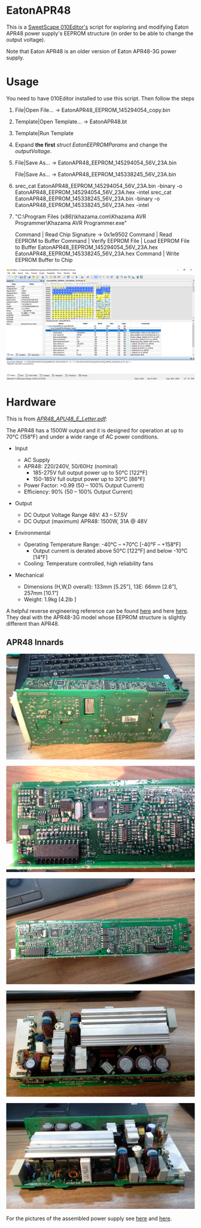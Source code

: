 # EatonAPR48
This is a [SweetScape 010Editor's](https://www.sweetscape.com/010editor/repository/templates/file_info.php?file=EatonAPR48.bt&type=0&sort=) script for exploring and modifying Eaton APR48 power supply's EEPROM structure (in order to be able to change the output voltage). 

Note that Eaton APR48 is an older version of Eaton APR48-3G power supply.

# Usage

You need to have 010Editor installed to use this script. Then follow the steps 
1. File|Open File... -> EatonAPR48_EEPROM_145294054_copy.bin
2. Template|Open Template... -> EatonAPR48.bt
3. Template|Run Template
4. Expand **the first** _struct EatonEEPROMParams_ and change the _outputVoltage_.
5. File|Save As... -> EatonAPR48_EEPROM_145294054_56V_23A.bin
   
   File|Save As... -> EatonAPR48_EEPROM_145338245_56V_23A.bin

6. srec_cat EatonAPR48_EEPROM_145294054_56V_23A.bin -binary -o EatonAPR48_EEPROM_145294054_56V_23A.hex -intel
   srec_cat EatonAPR48_EEPROM_145338245_56V_23A.bin -binary -o EatonAPR48_EEPROM_145338245_56V_23A.hex -intel
7. "C:\Program Files (x86)\khazama.com\Khazama AVR Programmer\Khazama AVR Programmer.exe"
   
   Command | Read Chip Signature -> 0x1e9502
   Command | Read EEPROM to Buffer
   Command | Verify EEPROM
   File | Load EEPROM File to Buffer
      EatonAPR48_EEPROM_145294054_56V_23A.hex
      EatonAPR48_EEPROM_145338245_56V_23A.hex
   Command | Write EEPROM Buffer to Chip

![010Editor Workspace](./SweetScape_010Editor.PNG "010Editor Workspace")

# Hardware

This is from _[APR48_APU48_E_Letter.pdf](http://lit.powerware.com/ll_download.asp?file=APR48_APU48_E_Letter.pdf):_

The APR48 has a 1500W output and it is designed for operation at up to 70°C (158°F) 
and under a wide range of AC power conditions.

- Input
    - AC Supply
    - APR48: 220/240V, 50/60Hz (nominal)
        - 185-275V full output power up to 50°C [122°F]
        - 150-185V full output power up to 30°C [86°F]
    - Power Factor: >0.99 (50 – 100% Output Current)
    - Efficiency: 90% (50 – 100% Output Current)

- Output
  - DC Output Voltage Range     48V: 43 – 57.5V
  - DC Output (maximum)         APR48: 1500W, 31A @ 48V

- Environmental
    - Operating Temperature Range: -40°C – +70°C [-40°F – +158°F]
        - Output current is derated above 50°C [122°F] and below -10°C [14°F]
    - Cooling: Temperature controlled, high reliability fans

- Mechanical
    - Dimensions (H,W,D overall): 133mm [5.25”], 13E: 66mm [2.6”], 257mm [10.1”]
    - Weight: 1.9kg [4.2lb ]

A helpful reverse engineering reference can be found [here](https://electrotransport.ru/ussr/index.php?topic=21127.msg490810#msg490810) and here [here](https://endless-sphere.com/forums/viewtopic.php?f=2&t=66169#p995130). They deal with the APR48-3G model whose EEPROM structure is slightly different than APR48.

## APR48 Innards

![APR48](./images/20180505_164400.jpg "APR48")

![APR48](./images/20180505_164520.jpg "APR48")

![APR48](./images/20180505_165326.jpg "APR48")

![APR48](./images/20180505_165416.jpg "APR48")

![APR48](./images/20180505_165505.jpg "APR48")

For the pictures of the assembled power supply see [here](https://endless-sphere.com/forums/viewtopic.php?t=93764) and [here](https://imgur.com/a/TzfKa).


